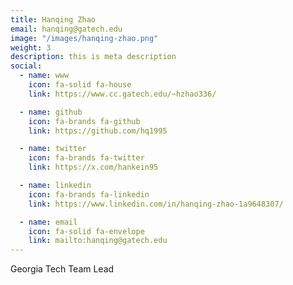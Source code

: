 ```yaml
---
title: Hanqing Zhao
email: hanqing@gatech.edu
image: "/images/hanqing-zhao.png"
weight: 3
description: this is meta description
social:
  - name: www
    icon: fa-solid fa-house
    link: https://www.cc.gatech.edu/~hzhao336/

  - name: github
    icon: fa-brands fa-github
    link: https://github.com/hq1995

  - name: twitter
    icon: fa-brands fa-twitter
    link: https://x.com/hankein95

  - name: linkedin
    icon: fa-brands fa-linkedin
    link: https://www.linkedin.com/in/hanqing-zhao-1a9648307/

  - name: email
    icon: fa-solid fa-envelope
    link: mailto:hanqing@gatech.edu
---
```


Georgia Tech Team Lead

